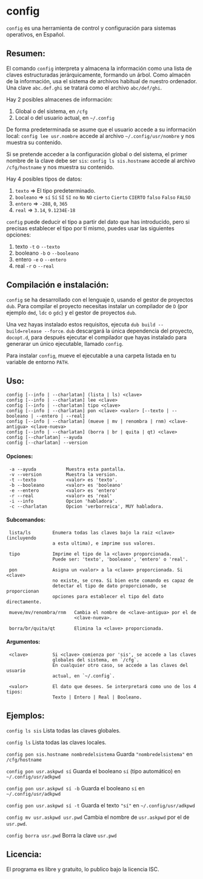 # config
`config` es una herramienta de control y configuración para sistemas operativos,
en Español.


## Resumen:
El comando `config` interpreta y almacena la información como una lista de claves
estructuradas jerárquicamente, formando un árbol. Como almacén de la información,
usa el sistema de archivos habitual de nuestro ordenador.
Una clave `abc.def.ghi` se tratará como el archivo `abc/def/ghi`.

Hay 2 posibles almacenes de información:
1. Global o del sistema, en `/cfg`
2. Local o del usuario actual, en `~/.config`

De forma predeterminada se asume que el usuario accede a su información local:
`config lee usr.nombre` accede al archivo `~/.config/usr/nombre` y nos muestra
su contenido.

Si se pretende acceder a la configuración global o del sistema, el primer nombre
de la clave debe ser `sis`:
`config ls sis.hostname` accede al archivo `/cfg/hostname` y nos muestra su
contenido.

Hay 4 posibles tipos de datos:
1. `texto`    => El tipo predeterminado.
2. `booleano` => `sí` `Sí` `SÍ` `SI`
                 `no` `No` `NO`
                 `cierto` `Cierto` `CIERTO`
                 `falso` `Falso` `FALSO`
3. `entero`   => `-288`, `0`, `365` 
4. `real`     => `3.14`, `9.1234E-18`

`config` puede deducir el tipo a partir del dato que has introducido, pero si
precisas establecer el tipo por tí mismo, puedes usar las siguientes opciones:
1. texto    `-t` o `--texto`
2. booleano `-b` o `--booleano`
3. entero   `-e` o `--entero`
4. real     `-r` o `--real`


## Compilación e instalación:
`config` se ha desarrollado con el lenguaje `D`, usando el gestor de proyectos
`dub`. Para compilar el proyecto necesitas instalar un compilador de `D` (por
ejemplo `dmd`, `ldc` o `gdc`) y el gestor de proyectos `dub`.

Una vez hayas instalado estos requisitos, ejecuta `dub build --build=release --force`.
`dub` descargará la única dependencia del proyecto, `docopt.d`, para después
ejecutar el compilador que hayas instalado para generarar un único ejecutable,
llamado `config`.

Para instalar `config`, mueve el ejecutable a una carpeta listada en tu variable
de entorno `PATH`.


## Uso:
```
config [--info | --charlatan] (lista | ls) <clave>
config [--info | --charlatan] lee <clave>
config [--info | --charlatan] tipo <clave>
config [--info | --charlatan] pon <clave> <valor> [--texto | --booleano | --entero | --real]
config [--info | --charlatan] (mueve | mv | renombra | rnm) <clave-antigua> <clave-nueva>
config [--info | --charlatan] (borra | br | quita | qt) <clave>
config [--charlatan] --ayuda
config [--charlatan] --version
```

#### Opciones:
```
 -a --ayuda           Muestra esta pantalla.
 -v --version         Muestra la version.
 -t --texto           <valor> es 'texto'.
 -b --booleano        <valor> es 'booleano'
 -e --entero          <valor> es 'entero'
 -r --real            <valor> es 'real'
 -i --info            Opcion 'habladora'.
 -c --charlatan       Opcion 'verborreica', MUY habladora.
```
#### Subcomandos:
```
 lista/ls        Enumera todas las claves bajo la raiz <clave> (incluyendo
                 a esta ultima), e imprime sus valores.

 tipo            Imprime el tipo de la <clave> proporcionada.
                 Puede ser: 'texto', 'booleano', 'entero' o 'real'.

 pon             Asigna un <valor> a la <clave> proporcionada. Si <clave>
                 no existe, se crea. Si bien este comando es capaz de
                 detectar el tipo de dato proporcionado, se proporcionan
                 opciones para establecer el tipo del dato directamente.

 mueve/mv/renombra/rnm   Cambia el nombre de <clave-antigua> por el de
                         <clave-nueva>.

 borra/br/quita/qt       Elimina la <clave> proporcionada.
```
#### Argumentos:
```
 <clave>         Si <clave> comienza por 'sis', se accede a las claves
                 globales del sistema, en `/cfg`.
                 En cualquier otro caso, se accede a las claves del usuario
                 actual, en `~/.config`.

 <valor>         El dato que desees. Se interpretará como uno de los 4 tipos:
                 Texto | Entero | Real | Booleano.
```

## Ejemplos:
`config ls sis` Lista todas las claves globales.

`config ls` Lista todas las claves locales.

`config pon sis.hostname nombredelsistema` Guarda `"nombredelsistema"` en `/cfg/hostname`

`config pon usr.askpwd sí` Guarda el booleano `sí` (tipo automático) en `~/.config/usr/adkpwd`

`config pon usr.askpwd sí -b` Guarda el booleano `sí` en `~/.config/usr/adkpwd`

`config pon usr.askpwd sí -t` Guarda el texto `"sí"` en `~/.config/usr/adkpwd`

`config mv usr.askpwd usr.pwd` Cambia el nombre de `usr.askpwd` por el de `usr.pwd`.

`config borra usr.pwd` Borra la clave `usr.pwd`


## Licencia:
El programa es libre y gratuito, lo publico bajo la licencia ISC.
